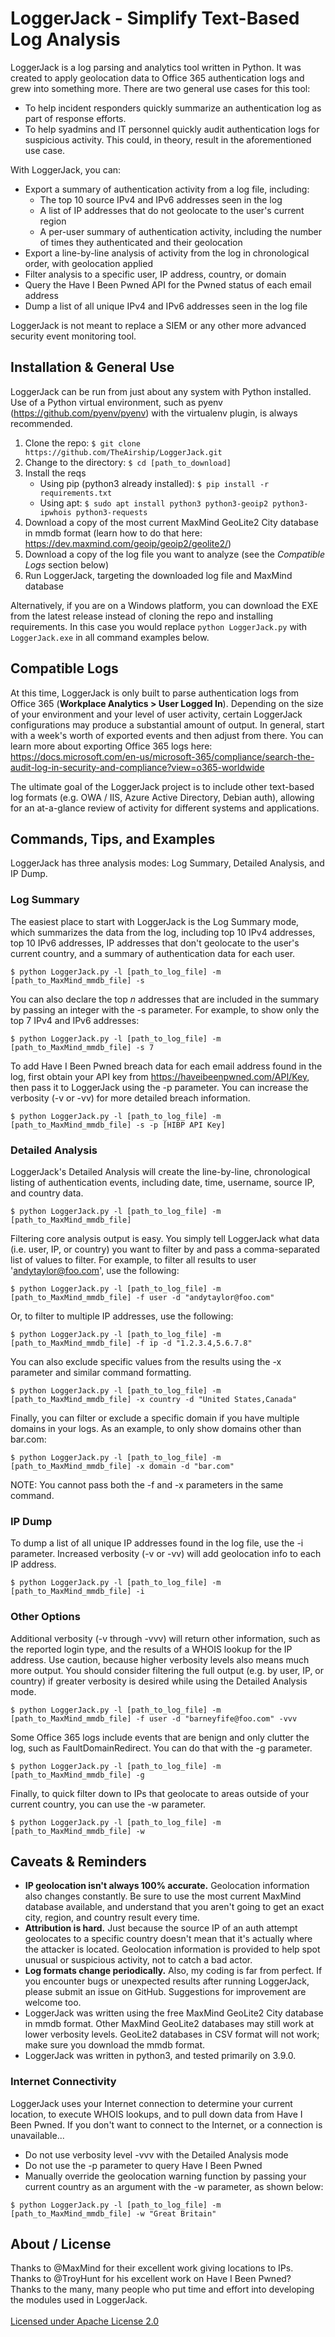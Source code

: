 # LoggerJack - Simplify Text-Based Log Analysis

LoggerJack is a log parsing and analytics tool written in Python. It was created to apply geolocation data to Office 365 authentication logs and grew into something more. There are two general use cases for this tool:

* To help incident responders quickly summarize an authentication log as part of response efforts.
* To help syadmins and IT personnel quickly audit authentication logs for suspicious activity. This could, in theory, result in the aforementioned use case.

With LoggerJack, you can:

* Export a summary of authentication activity from a log file, including:
  * The top 10 source IPv4 and IPv6 addresses seen in the log
  * A list of IP addresses that do not geolocate to the user's current region
  * A per-user summary of authentication activity, including the number of times they authenticated and their geolocation
* Export a line-by-line analysis of activity from the log in chronological order, with geolocation applied
* Filter analysis to a specific user, IP address, country, or domain
* Query the Have I Been Pwned API for the Pwned status of each email address
* Dump a list of all unique IPv4 and IPv6 addresses seen in the log file

LoggerJack is not meant to replace a SIEM or any other more advanced security event monitoring tool.

## Installation & General Use

LoggerJack can be run from just about any system with Python installed. Use of a Python virtual environment, such as pyenv (https://github.com/pyenv/pyenv) with the virtualenv plugin, is always recommended.

1. Clone the repo: `$ git clone https://github.com/TheAirship/LoggerJack.git`
2. Change to the directory: `$ cd [path_to_download]`
3. Install the reqs
    * Using pip (python3 already installed): `$ pip install -r requirements.txt`
    * Using apt: `$ sudo apt install python3 python3-geoip2 python3-ipwhois python3-requests`
4. Download a copy of the most current MaxMind GeoLite2 City database in mmdb format (learn how to do that here: https://dev.maxmind.com/geoip/geoip2/geolite2/)
5. Download a copy of the log file you want to analyze (see the *Compatible Logs* section below)
6. Run LoggerJack, targeting the downloaded log file and MaxMind database

Alternatively, if you are on a Windows platform, you can download the EXE from the latest release instead of cloning the repo and installing requirements. In this case you would replace `python LoggerJack.py` with `LoggerJack.exe` in all command examples below.

## Compatible Logs

At this time, LoggerJack is only built to parse authentication logs from Office 365 (**Workplace Analytics > User Logged In**). Depending on the size of your environment and your level of user activity, certain LoggerJack configurations may produce a substantial amount of output. In general, start with a week's worth of exported events and then adjust from there. You can learn more about exporting Office 365 logs here: https://docs.microsoft.com/en-us/microsoft-365/compliance/search-the-audit-log-in-security-and-compliance?view=o365-worldwide

The ultimate goal of the LoggerJack project is to include other text-based log formats (e.g. OWA / IIS, Azure Active Directory, Debian auth), allowing for an at-a-glance review of activity for different systems and applications.

## Commands, Tips, and Examples

LoggerJack has three analysis modes: Log Summary, Detailed Analysis, and IP Dump.

### Log Summary

The easiest place to start with LoggerJack is the Log Summary mode, which summarizes the data from the log, including top 10 IPv4 addresses, top 10 IPv6 addresses, IP addresses that don't geolocate to the user's current country, and a summary of authentication data for each user.

`$ python LoggerJack.py -l [path_to_log_file] -m [path_to_MaxMind_mmdb_file] -s`

You can also declare the top *n* addresses that are included in the summary by passing an integer with the -s parameter. For example, to show only the top 7 IPv4 and IPv6 addresses:

`$ python LoggerJack.py -l [path_to_log_file] -m [path_to_MaxMind_mmdb_file] -s 7`

To add Have I Been Pwned breach data for each email address found in the log, first obtain your API key from https://haveibeenpwned.com/API/Key, then pass it to LoggerJack using the -p parameter. You can increase the verbosity (-v or -vv) for more detailed breach information.

`$ python LoggerJack.py -l [path_to_log_file] -m [path_to_MaxMind_mmdb_file] -s -p [HIBP API Key]`

### Detailed Analysis

LoggerJack's Detailed Analysis will create the line-by-line, chronological listing of authentication events, including date, time, username, source IP, and country data.

`$ python LoggerJack.py -l [path_to_log_file] -m [path_to_MaxMind_mmdb_file]`

Filtering core analysis output is easy. You simply tell LoggerJack what data (i.e. user, IP, or country) you want to filter by and pass a comma-separated list of values to filter. For example, to filter all results to user 'andytaylor@foo.com', use the following:

`$ python LoggerJack.py -l [path_to_log_file] -m [path_to_MaxMind_mmdb_file] -f user -d "andytaylor@foo.com"`

Or, to filter to multiple IP addresses, use the following:

`$ python LoggerJack.py -l [path_to_log_file] -m [path_to_MaxMind_mmdb_file] -f ip -d "1.2.3.4,5.6.7.8"`

You can also exclude specific values from the results using the -x parameter and similar command formatting.

`$ python LoggerJack.py -l [path_to_log_file] -m [path_to_MaxMind_mmdb_file] -x country -d "United States,Canada"`

Finally, you can filter or exclude a specific domain if you have multiple domains in your logs. As an example, to only show domains other than bar.com:

`$ python LoggerJack.py -l [path_to_log_file] -m [path_to_MaxMind_mmdb_file] -x domain -d "bar.com"`

NOTE: You cannot pass both the -f and -x parameters in the same command.

### IP Dump

To dump a list of all unique IP addresses found in the log file, use the -i parameter. Increased verbosity (-v or -vv) will add geolocation info to each IP address.

`$ python LoggerJack.py -l [path_to_log_file] -m [path_to_MaxMind_mmdb_file] -i`

### Other Options

Additional verbosity (-v through -vvv) will return other information, such as the reported login type, and the results of a WHOIS lookup for the IP address. Use caution, because higher verbosity levels also means much more output. You should consider filtering the full output (e.g. by user, IP, or country) if greater verbosity is desired while using the Detailed Analysis mode.

`$ python LoggerJack.py -l [path_to_log_file] -m [path_to_MaxMind_mmdb_file] -f user -d "barneyfife@foo.com" -vvv`

Some Office 365 logs include events that are benign and only clutter the log, such as FaultDomainRedirect. You can do that with the -g parameter.

`$ python LoggerJack.py -l [path_to_log_file] -m [path_to_MaxMind_mmdb_file] -g`

Finally, to quick filter down to IPs that geolocate to areas outside of your current country, you can use the -w parameter.

`$ python LoggerJack.py -l [path_to_log_file] -m [path_to_MaxMind_mmdb_file] -w`

## Caveats & Reminders

* **IP geolocation isn't always 100% accurate.** Geolocation information also changes constantly. Be sure to use the most current MaxMind database available, and understand that you aren't going to get an exact city, region, and country result every time.
* **Attribution is hard.** Just because the source IP of an auth attempt geolocates to a specific country doesn't mean that it's actually where the attacker is located. Geolocation information is provided to help spot unusual or suspicious activity, not to catch a bad actor.
* **Log formats change periodically.** Also, my coding is far from perfect. If you encounter bugs or unexpected results after running LoggerJack, please submit an issue on GitHub. Suggestions for improvement are welcome too.
* LoggerJack was written using the free MaxMind GeoLite2 City database in mmdb format. Other MaxMind GeoLite2 databases may still work at lower verbosity levels. GeoLite2 databases in CSV format will not work; make sure you download the mmdb format.
* LoggerJack was written in python3, and tested primarily on 3.9.0.

### Internet Connectivity

LoggerJack uses your Internet connection to determine your current location, to execute WHOIS lookups, and to pull down data from Have I Been Pwned. If you don't want to connect to the Internet, or a connection is unavailable...

* Do not use verbosity level -vvv with the Detailed Analysis mode
* Do not use the -p parameter to query Have I Been Pwned
* Manually override the geolocation warning function by passing your current country as an argument with the -w parameter, as shown below:

`$ python LoggerJack.py -l [path_to_log_file] -m [path_to_MaxMind_mmdb_file] -w "Great Britain"`

## About / License

Thanks to @MaxMind for their excellent work giving locations to IPs.\
Thanks to @TroyHunt for his excellent work on Have I Been Pwned?\
Thanks to the many, many people who put time and effort into developing the modules used in LoggerJack.\
\
[Licensed under Apache License 2.0](https://github.com/TheAirship/LoggerJack/blob/main/LICENSE)
